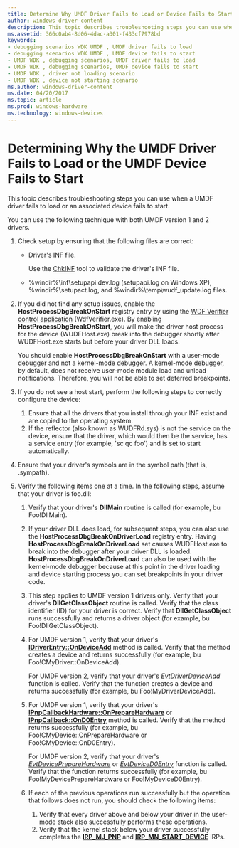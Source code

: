 ```yaml
---
title: Determine Why UMDF Driver Fails to Load or Device Fails to Start
author: windows-driver-content
description: This topic describes troubleshooting steps you can use when a UMDF driver fails to load or an associated device fails to start.
ms.assetid: 366c0ab4-8d06-4dac-a301-f433cf7978bd
keywords:
- debugging scenarios WDK UMDF , UMDF driver fails to load
- debugging scenarios WDK UMDF , UMDF device fails to start
- UMDF WDK , debugging scenarios, UMDF driver fails to load
- UMDF WDK , debugging scenarios, UMDF device fails to start
- UMDF WDK , driver not loading scenario
- UMDF WDK , device not starting scenario
ms.author: windows-driver-content
ms.date: 04/20/2017
ms.topic: article
ms.prod: windows-hardware
ms.technology: windows-devices
---
```


# Determining Why the UMDF Driver Fails to Load or the UMDF Device Fails to Start


This topic describes troubleshooting steps you can use when a UMDF driver fails to load or an associated device fails to start.

You can use the following technique with both UMDF version 1 and 2 drivers.

1.  Check setup by ensuring that the following files are correct:
    -   Driver's INF file.

        Use the [ChkINF](https://msdn.microsoft.com/library/windows/hardware/ff543461) tool to validate the driver's INF file.

    -   %windir%\\inf\\setupapi.dev.log (setupapi.log on Windows XP), %windir%\\setupact.log, and %windir%\\temp\\wudf\_update.log files.

2.  If you did not find any setup issues, enable the **HostProcessDbgBreakOnStart** registry entry by using the [WDF Verifier control application](https://msdn.microsoft.com/library/windows/hardware/ff556129) (WdfVerifier.exe). By enabling **HostProcessDbgBreakOnStart**, you will make the driver host process for the device (WUDFHost.exe) break into the debugger shortly after WUDFHost.exe starts but before your driver DLL loads.

    You should enable **HostProcessDbgBreakOnStart** with a user-mode debugger and not a kernel-mode debugger. A kernel-mode debugger, by default, does not receive user-mode module load and unload notifications. Therefore, you will not be able to set deferred breakpoints.

3.  If you do not see a host start, perform the following steps to correctly configure the device:
    1.  Ensure that all the drivers that you install through your INF exist and are copied to the operating system.
    2.  If the reflector (also known as WUDFRd.sys) is not the service on the device, ensure that the driver, which would then be the service, has a service entry (for example, 'sc qc foo') and is set to start automatically.

4.  Ensure that your driver's symbols are in the symbol path (that is, .sympath).

5.  Verify the following items one at a time. In the following steps, assume that your driver is foo.dll:
    1.  Verify that your driver's **DllMain** routine is called (for example, bu Foo!DllMain).
    2.  If your driver DLL does load, for subsequent steps, you can also use the **HostProcessDbgBreakOnDriverLoad** registry entry. Having **HostProcessDbgBreakOnDriverLoad** set causes WUDFHost.exe to break into the debugger after your driver DLL is loaded. **HostProcessDbgBreakOnDriverLoad** can also be used with the kernel-mode debugger because at this point in the driver loading and device starting process you can set breakpoints in your driver code.
    3.  This step applies to UMDF version 1 drivers only. Verify that your driver's **DllGetClassObject** routine is called. Verify that the class identifier (ID) for your driver is correct. Verify that **DllGetClassObject** runs successfully and returns a driver object (for example, bu Foo!DllGetClassObject).

    4.  For UMDF version 1, verify that your driver's [**IDriverEntry::OnDeviceAdd**](https://msdn.microsoft.com/library/windows/hardware/ff554896) method is called. Verify that the method creates a device and returns successfully (for example, bu Foo!CMyDriver::OnDeviceAdd).

        For UMDF version 2, verify that your driver's [*EvtDriverDeviceAdd*](https://msdn.microsoft.com/library/windows/hardware/ff541693) function is called. Verify that the function creates a device and returns successfully (for example, bu Foo!MyDriverDeviceAdd).

    5.  For UMDF version 1, verify that your driver's [**IPnpCallbackHardware::OnPrepareHardware**](https://msdn.microsoft.com/library/windows/hardware/ff556766) or [**IPnpCallback::OnD0Entry**](https://msdn.microsoft.com/library/windows/hardware/ff556799) method is called. Verify that the method returns successfully (for example, bu Foo!CMyDevice::OnPrepareHardware or Foo!CMyDevice::OnD0Entry).

        For UMDF version 2, verify that your driver's [*EvtDevicePrepareHardware*](https://msdn.microsoft.com/library/windows/hardware/ff540880) or [*EvtDeviceD0Entry*](https://msdn.microsoft.com/library/windows/hardware/ff540848) function is called. Verify that the function returns successfully (for example, bu Foo!MyDevicePrepareHardware or Foo!MyDeviceD0Entry).

    6.  If each of the previous operations run successfully but the operation that follows does not run, you should check the following items:
        1.  Verify that every driver above and below your driver in the user-mode stack also successfully performs these operations.
        2.  Verify that the kernel stack below your driver successfully completes the [**IRP\_MJ\_PNP**](https://msdn.microsoft.com/library/windows/hardware/ff550772) and [**IRP\_MN\_START\_DEVICE**](https://msdn.microsoft.com/library/windows/hardware/ff551749) IRPs.

 

 





